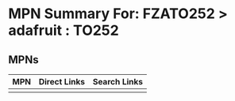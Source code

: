 



# MPN Summary For: FZATO252 > adafruit : TO252

## MPNs
  

|MPN|Direct Links|Search Links|
| :--- | :--- | :--- |
||||
